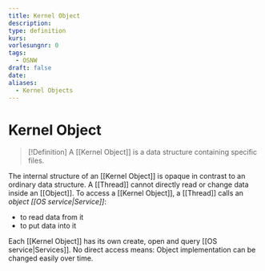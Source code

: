 ```yaml
---
title: Kernel Object
description: 
type: definition
kurs: 
vorlesungnr: 0
tags:
  - OSNW
draft: false
date: 
aliases:
  - Kernel Objects
---
```

# Kernel Object

>[!Definition]
>A [[Kernel Object]] is a data structure containing specific files.

The internal structure of an [[Kernel Object]] is opaque in contrast to an ordinary data structure. A [[Thread]] cannot directly read or change data inside an [[Object]]. To access a [[Kernel Object]], a [[Thread]] calls an *object [[OS service|Service]]*:

- to read data from it
- to put data into it

Each [[Kernel Object]] has its own create, open and query [[OS service|Services]]. No direct access means: Object implementation can be changed easily over time.